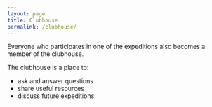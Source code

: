 ```yaml
---
layout: page
title: Clubhouse
permalink: /clubhouse/
---
```



Everyone who participates in one of the expeditions also becomes a member of the clubhouse.

The clubhouse is a place to:

- ask and answer questions
- share useful resources
- discuss future expeditions


